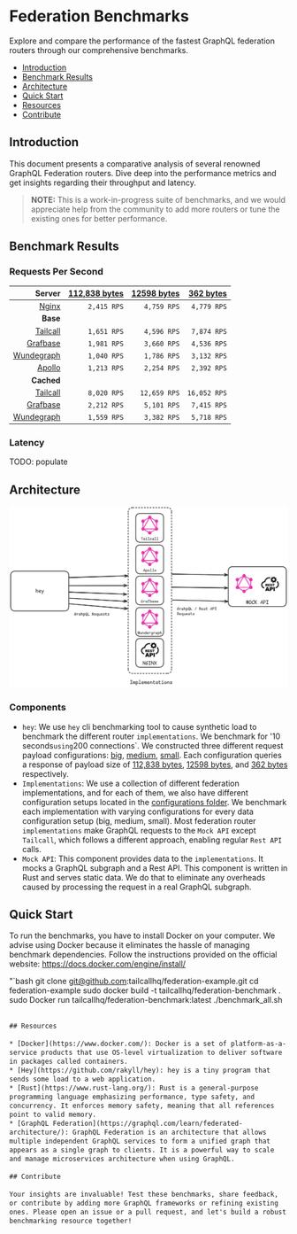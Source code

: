 # Federation Benchmarks

Explore and compare the performance of the fastest GraphQL federation routers through our comprehensive benchmarks.

- [Introduction](#introduction)
- [Benchmark Results](#benchmark-results)
- [Architecture](#architecture)
- [Quick Start](#quick-start)
- [Resources](#resources)
- [Contribute](#contribute)

## Introduction

This document presents a comparative analysis of several renowned GraphQL Federation routers. Dive deep into the performance metrics and get insights regarding their throughput and latency.

> **NOTE:** This is a work-in-progress suite of benchmarks, and we would appreciate help from the community to add more routers or tune the existing ones for better performance.

## Benchmark Results

### Requests Per Second

<!-- PERFORMANCE_RESULTS_START -->
| Server | [112,838 bytes](./source/big.json)| [12598 bytes](./source/medium.json)| [362 bytes](./source/small.json) |
| ---: | ---: | ---: | ---: |
| [Nginx](https://nginx.org/en/) | `2,415 RPS` | `4,759 RPS` | `4,779 RPS` |
| **Base** | | | |
| [Tailcall](https://github.com/tailcallhq/tailcall) | `1,651 RPS` | `4,596 RPS` | `7,874 RPS` |
| [Grafbase](https://github.com/grafbase/grafbase) | `1,981 RPS` | `3,660 RPS` | `4,536 RPS` |
| [Wundegraph](https://github.com/wundergraph/cosmo) | `1,040 RPS` | `1,786 RPS` | `3,132 RPS` |
| [Apollo](https://github.com/apollographql/router) | `1,213 RPS` | `2,254 RPS` | `2,392 RPS` |
| **Cached** | | | |
| [Tailcall](https://github.com/tailcallhq/tailcall) | `8,020 RPS` | `12,659 RPS` | `16,052 RPS` |
| [Grafbase](https://github.com/grafbase/grafbase) | `2,212 RPS` | `5,101 RPS` | `7,415 RPS` |
| [Wundegraph](https://github.com/wundergraph/cosmo) | `1,559 RPS` | `3,382 RPS` | `5,718 RPS` |
<!-- PERFORMANCE_RESULTS_END -->

### Latency

<!-- LATENCY_RESULTS_START -->
TODO: populate
<!-- LATENCY_RESULTS_END -->

## Architecture

![image info](./files/diagram.png)

### Components

* `hey`: We use `hey` cli benchmarking tool to cause synthetic load to benchmark the different router `implementations`. We benchmark for '10 seconds` using `200 connections`. We constructed three different request payload configurations: [big](./scripts/bench-hey-big.json), [medium](./scripts/bench-hey-medium.json), [small](./scripts/bench-hey-small.json). Each configuration queries a response of payload size of [112,838 bytes](./source/big.json), [12598 bytes](./source/medium.json), and [362 bytes](./source/small.json) respectively.
* `Implementations`: We use a collection of different federation implementations, and for each of them, we also have different configuration setups located in the [configurations folder](./configurations/). We benchmark each implementation with varying configurations for every data configuration setup (big, medium, small). Most federation router `implementations` make GraphQL requests to the `Mock API` except `Tailcall`, which follows a different approach, enabling regular `Rest API` calls.
* `Mock API`: This component provides data to the `implementations`. It mocks a GraphQL subgraph and a Rest API. This component is written in Rust and serves static data. We do that to eliminate any overheads caused by processing the request in a real GraphQL subgraph.

## Quick Start

To run the benchmarks, you have to install Docker on your computer. We advise using Docker because it eliminates the hassle of managing benchmark dependencies. Follow the instructions provided on the official website: https://docs.docker.com/engine/install/

"`bash
git clone git@github.com:tailcallhq/federation-example.git
cd federation-example
sudo docker build -t tailcallhq/federation-benchmark .
sudo Docker run tailcallhq/federation-benchmark:latest ./benchmark_all.sh
```

## Resources

* [Docker](https://www.docker.com/): Docker is a set of platform-as-a-service products that use OS-level virtualization to deliver software in packages called containers.
* [Hey](https://github.com/rakyll/hey): hey is a tiny program that sends some load to a web application.
* [Rust](https://www.rust-lang.org/): Rust is a general-purpose programming language emphasizing performance, type safety, and concurrency. It enforces memory safety, meaning that all references point to valid memory.
* [GraphQL Federation](https://graphql.com/learn/federated-architecture/): GraphQL Federation is an architecture that allows multiple independent GraphQL services to form a unified graph that appears as a single graph to clients. It is a powerful way to scale and manage microservices architecture when using GraphQL.

## Contribute

Your insights are invaluable! Test these benchmarks, share feedback, or contribute by adding more GraphQL frameworks or refining existing ones. Please open an issue or a pull request, and let's build a robust benchmarking resource together!
